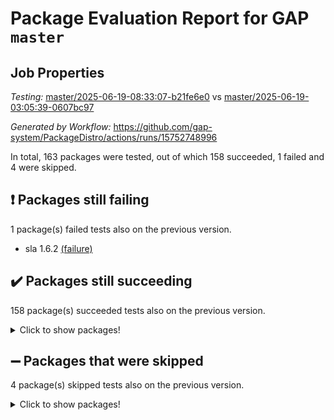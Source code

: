 # Package Evaluation Report for GAP `master`

## Job Properties

*Testing:* [master/2025-06-19-08:33:07-b21fe6e0](https://github.com/gap-system/PackageDistro/blob/data/reports/master/2025-06-19-08:33:07-b21fe6e0) vs [master/2025-06-19-03:05:39-0607bc97](https://github.com/gap-system/PackageDistro/blob/data/reports/master/2025-06-19-03:05:39-0607bc97)

*Generated by Workflow:* https://github.com/gap-system/PackageDistro/actions/runs/15752748996

In total, 163 packages were tested, out of which 158 succeeded, 1 failed and 4 were skipped.

## :exclamation: Packages still failing

1 package(s) failed tests also on the previous version.
- sla 1.6.2 [(failure)](https://github.com/gap-system/PackageDistro/actions/runs/15752748996/job/44401746181)

## :heavy_check_mark: Packages still succeeding

158 package(s) succeeded tests also on the previous version.
<details><summary>Click to show packages!</summary>

- 4ti2interface 2024.11-01 [(success)](https://github.com/gap-system/PackageDistro/actions/runs/15752748996/job/44401745687)
- ace 5.7.0 [(success)](https://github.com/gap-system/PackageDistro/actions/runs/15752748996/job/44401745744)
- aclib 1.3.2 [(success)](https://github.com/gap-system/PackageDistro/actions/runs/15752748996/job/44401745725)
- agt 0.3.1 [(success)](https://github.com/gap-system/PackageDistro/actions/runs/15752748996/job/44401745686)
- alco 1.1.1 [(success)](https://github.com/gap-system/PackageDistro/actions/runs/15752748996/job/44401745718)
- alnuth 3.2.1 [(success)](https://github.com/gap-system/PackageDistro/actions/runs/15752748996/job/44401745720)
- anupq 3.3.1 [(success)](https://github.com/gap-system/PackageDistro/actions/runs/15752748996/job/44401745709)
- atlasrep 2.1.9 [(success)](https://github.com/gap-system/PackageDistro/actions/runs/15752748996/job/44401745701)
- autodoc 2025.05.09 [(success)](https://github.com/gap-system/PackageDistro/actions/runs/15752748996/job/44401745752)
- automata 1.16 [(success)](https://github.com/gap-system/PackageDistro/actions/runs/15752748996/job/44401745696)
- automgrp 1.3.3 [(success)](https://github.com/gap-system/PackageDistro/actions/runs/15752748996/job/44401745742)
- autpgrp 1.11.1 [(success)](https://github.com/gap-system/PackageDistro/actions/runs/15752748996/job/44401745705)
- cap 2025.06-06 [(success)](https://github.com/gap-system/PackageDistro/actions/runs/15752748996/job/44401745698)
- caratinterface 2.3.7 [(success)](https://github.com/gap-system/PackageDistro/actions/runs/15752748996/job/44401745730)
- cddinterface 2024.09.02 [(success)](https://github.com/gap-system/PackageDistro/actions/runs/15752748996/job/44401745748)
- circle 1.6.6 [(success)](https://github.com/gap-system/PackageDistro/actions/runs/15752748996/job/44401745747)
- classicpres 1.22 [(success)](https://github.com/gap-system/PackageDistro/actions/runs/15752748996/job/44401745770)
- cohomolo 1.6.11 [(success)](https://github.com/gap-system/PackageDistro/actions/runs/15752748996/job/44401745756)
- congruence 1.2.7 [(success)](https://github.com/gap-system/PackageDistro/actions/runs/15752748996/job/44401745741)
- corefreesub 0.6 [(success)](https://github.com/gap-system/PackageDistro/actions/runs/15752748996/job/44401745707)
- corelg 1.57 [(success)](https://github.com/gap-system/PackageDistro/actions/runs/15752748996/job/44401745731)
- crime 1.6 [(success)](https://github.com/gap-system/PackageDistro/actions/runs/15752748996/job/44401745804)
- crisp 1.4.6 [(success)](https://github.com/gap-system/PackageDistro/actions/runs/15752748996/job/44401745794)
- crypting 0.10.5 [(success)](https://github.com/gap-system/PackageDistro/actions/runs/15752748996/job/44401745754)
- cryst 4.1.27 [(success)](https://github.com/gap-system/PackageDistro/actions/runs/15752748996/job/44401745749)
- crystcat 1.1.10 [(success)](https://github.com/gap-system/PackageDistro/actions/runs/15752748996/job/44401745765)
- ctbllib 1.3.11 [(success)](https://github.com/gap-system/PackageDistro/actions/runs/15752748996/job/44401745800)
- cubefree 1.20 [(success)](https://github.com/gap-system/PackageDistro/actions/runs/15752748996/job/44401745814)
- curlinterface 2.4.1 [(success)](https://github.com/gap-system/PackageDistro/actions/runs/15752748996/job/44401745790)
- cvec 2.8.3 [(success)](https://github.com/gap-system/PackageDistro/actions/runs/15752748996/job/44401745877)
- datastructures 0.3.1 [(success)](https://github.com/gap-system/PackageDistro/actions/runs/15752748996/job/44401745803)
- deepthought 1.0.8 [(success)](https://github.com/gap-system/PackageDistro/actions/runs/15752748996/job/44401745824)
- design 1.8.2 [(success)](https://github.com/gap-system/PackageDistro/actions/runs/15752748996/job/44401745819)
- difsets 2.3.1 [(success)](https://github.com/gap-system/PackageDistro/actions/runs/15752748996/job/44401745806)
- digraphs 1.10.0 [(success)](https://github.com/gap-system/PackageDistro/actions/runs/15752748996/job/44401745910)
- edim 1.3.8 [(success)](https://github.com/gap-system/PackageDistro/actions/runs/15752748996/job/44401745823)
- example 4.4.0 [(success)](https://github.com/gap-system/PackageDistro/actions/runs/15752748996/job/44401745817)
- examplesforhomalg 2023.10-01 [(success)](https://github.com/gap-system/PackageDistro/actions/runs/15752748996/job/44401745807)
- factint 1.6.3 [(success)](https://github.com/gap-system/PackageDistro/actions/runs/15752748996/job/44401745838)
- ferret 1.0.14 [(success)](https://github.com/gap-system/PackageDistro/actions/runs/15752748996/job/44401745815)
- fga 1.5.0 [(success)](https://github.com/gap-system/PackageDistro/actions/runs/15752748996/job/44401745821)
- fining 1.5.6 [(success)](https://github.com/gap-system/PackageDistro/actions/runs/15752748996/job/44401745826)
- float 1.0.7 [(success)](https://github.com/gap-system/PackageDistro/actions/runs/15752748996/job/44401745840)
- format 1.4.4 [(success)](https://github.com/gap-system/PackageDistro/actions/runs/15752748996/job/44401745837)
- forms 1.2.13 [(success)](https://github.com/gap-system/PackageDistro/actions/runs/15752748996/job/44401745832)
- fplsa 1.2.6 [(success)](https://github.com/gap-system/PackageDistro/actions/runs/15752748996/job/44401745858)
- fr 2.4.13 [(success)](https://github.com/gap-system/PackageDistro/actions/runs/15752748996/job/44401745841)
- francy 2.0.3 [(success)](https://github.com/gap-system/PackageDistro/actions/runs/15752748996/job/44401745859)
- fwtree 1.3 [(success)](https://github.com/gap-system/PackageDistro/actions/runs/15752748996/job/44401745847)
- gapdoc 1.6.7 [(success)](https://github.com/gap-system/PackageDistro/actions/runs/15752748996/job/44401745868)
- gauss 2024.11-01 [(success)](https://github.com/gap-system/PackageDistro/actions/runs/15752748996/job/44401745856)
- gaussforhomalg 2024.08-01 [(success)](https://github.com/gap-system/PackageDistro/actions/runs/15752748996/job/44401745878)
- gbnp 1.1.0 [(success)](https://github.com/gap-system/PackageDistro/actions/runs/15752748996/job/44401745873)
- generalizedmorphismsforcap 2025.02-01 [(success)](https://github.com/gap-system/PackageDistro/actions/runs/15752748996/job/44401745866)
- genss 1.6.9 [(success)](https://github.com/gap-system/PackageDistro/actions/runs/15752748996/job/44401745900)
- gradedmodules 2024.12-01 [(success)](https://github.com/gap-system/PackageDistro/actions/runs/15752748996/job/44401745914)
- gradedringforhomalg 2024.07-01 [(success)](https://github.com/gap-system/PackageDistro/actions/runs/15752748996/job/44401745916)
- grape 4.9.2 [(success)](https://github.com/gap-system/PackageDistro/actions/runs/15752748996/job/44401745896)
- groupoids 1.76 [(success)](https://github.com/gap-system/PackageDistro/actions/runs/15752748996/job/44401745922)
- grpconst 2.6.5 [(success)](https://github.com/gap-system/PackageDistro/actions/runs/15752748996/job/44401745906)
- guarana 0.96.3 [(success)](https://github.com/gap-system/PackageDistro/actions/runs/15752748996/job/44401745909)
- guava 3.20 [(success)](https://github.com/gap-system/PackageDistro/actions/runs/15752748996/job/44401745904)
- hap 1.66 [(success)](https://github.com/gap-system/PackageDistro/actions/runs/15752748996/job/44401745894)
- hapcryst 0.1.15 [(success)](https://github.com/gap-system/PackageDistro/actions/runs/15752748996/job/44401745903)
- hecke 1.5.4 [(success)](https://github.com/gap-system/PackageDistro/actions/runs/15752748996/job/44401745907)
- help 4.0 [(success)](https://github.com/gap-system/PackageDistro/actions/runs/15752748996/job/44401745920)
- homalg 2024.01-01 [(success)](https://github.com/gap-system/PackageDistro/actions/runs/15752748996/job/44401745947)
- homalgtocas 2023.11-01 [(success)](https://github.com/gap-system/PackageDistro/actions/runs/15752748996/job/44401745938)
- ibnp 0.15 [(success)](https://github.com/gap-system/PackageDistro/actions/runs/15752748996/job/44401745933)
- idrel 2.48 [(success)](https://github.com/gap-system/PackageDistro/actions/runs/15752748996/job/44401745936)
- images 1.3.3 [(success)](https://github.com/gap-system/PackageDistro/actions/runs/15752748996/job/44401745942)
- intpic 0.4.0 [(success)](https://github.com/gap-system/PackageDistro/actions/runs/15752748996/job/44401745950)
- io 4.9.1 [(success)](https://github.com/gap-system/PackageDistro/actions/runs/15752748996/job/44401745951)
- io_forhomalg 2023.02-04 [(success)](https://github.com/gap-system/PackageDistro/actions/runs/15752748996/job/44401745957)
- irredsol 1.4.4 [(success)](https://github.com/gap-system/PackageDistro/actions/runs/15752748996/job/44401745953)
- json 2.2.2 [(success)](https://github.com/gap-system/PackageDistro/actions/runs/15752748996/job/44401745954)
- jupyterkernel 1.5.1 [(success)](https://github.com/gap-system/PackageDistro/actions/runs/15752748996/job/44401745970)
- jupyterviz 1.5.6 [(success)](https://github.com/gap-system/PackageDistro/actions/runs/15752748996/job/44401745971)
- kan 1.37 [(success)](https://github.com/gap-system/PackageDistro/actions/runs/15752748996/job/44401745967)
- kbmag 1.5.11 [(success)](https://github.com/gap-system/PackageDistro/actions/runs/15752748996/job/44401745964)
- laguna 3.9.7 [(success)](https://github.com/gap-system/PackageDistro/actions/runs/15752748996/job/44401745959)
- liealgdb 2.2.1 [(success)](https://github.com/gap-system/PackageDistro/actions/runs/15752748996/job/44401745993)
- liepring 2.9.1 [(success)](https://github.com/gap-system/PackageDistro/actions/runs/15752748996/job/44401745978)
- liering 2.4.2 [(success)](https://github.com/gap-system/PackageDistro/actions/runs/15752748996/job/44401745977)
- linearalgebraforcap 2025.06-02 [(success)](https://github.com/gap-system/PackageDistro/actions/runs/15752748996/job/44401746033)
- lins 0.9 [(success)](https://github.com/gap-system/PackageDistro/actions/runs/15752748996/job/44401745973)
- localizeringforhomalg 2023.10-01 [(success)](https://github.com/gap-system/PackageDistro/actions/runs/15752748996/job/44401745968)
- loops 3.4.4 [(success)](https://github.com/gap-system/PackageDistro/actions/runs/15752748996/job/44401746019)
- lpres 1.1.1 [(success)](https://github.com/gap-system/PackageDistro/actions/runs/15752748996/job/44401745995)
- majoranaalgebras 1.5.2 [(success)](https://github.com/gap-system/PackageDistro/actions/runs/15752748996/job/44401745989)
- mapclass 1.4.6 [(success)](https://github.com/gap-system/PackageDistro/actions/runs/15752748996/job/44401746002)
- matgrp 0.71 [(success)](https://github.com/gap-system/PackageDistro/actions/runs/15752748996/job/44401745979)
- matricesforhomalg 2024.11-02 [(success)](https://github.com/gap-system/PackageDistro/actions/runs/15752748996/job/44401746010)
- modisom 3.0.0 [(success)](https://github.com/gap-system/PackageDistro/actions/runs/15752748996/job/44401745994)
- modulepresentationsforcap 2024.09-02 [(success)](https://github.com/gap-system/PackageDistro/actions/runs/15752748996/job/44401745999)
- modules 2024.12-01 [(success)](https://github.com/gap-system/PackageDistro/actions/runs/15752748996/job/44401746008)
- monoidalcategories 2025.03-02 [(success)](https://github.com/gap-system/PackageDistro/actions/runs/15752748996/job/44401746011)
- nconvex 2024.12-01 [(success)](https://github.com/gap-system/PackageDistro/actions/runs/15752748996/job/44401746030)
- nilmat 1.4.2 [(success)](https://github.com/gap-system/PackageDistro/actions/runs/15752748996/job/44401746031)
- nock 1.5 [(success)](https://github.com/gap-system/PackageDistro/actions/runs/15752748996/job/44401746028)
- normalizinterface 1.4.0 [(success)](https://github.com/gap-system/PackageDistro/actions/runs/15752748996/job/44401746054)
- nq 2.5.11 [(success)](https://github.com/gap-system/PackageDistro/actions/runs/15752748996/job/44401746020)
- numericalsgps 1.4.0 [(success)](https://github.com/gap-system/PackageDistro/actions/runs/15752748996/job/44401746049)
- openmath 11.5.3 [(success)](https://github.com/gap-system/PackageDistro/actions/runs/15752748996/job/44401746039)
- orb 5.0.0 [(success)](https://github.com/gap-system/PackageDistro/actions/runs/15752748996/job/44401746036)
- packagemanager 1.6.3 [(success)](https://github.com/gap-system/PackageDistro/actions/runs/15752748996/job/44401746073)
- patternclass 2.4.5 [(success)](https://github.com/gap-system/PackageDistro/actions/runs/15752748996/job/44401746069)
- permut 2.0.5 [(success)](https://github.com/gap-system/PackageDistro/actions/runs/15752748996/job/44401746053)
- polenta 1.3.11 [(success)](https://github.com/gap-system/PackageDistro/actions/runs/15752748996/job/44401746087)
- polymaking 0.8.7 [(success)](https://github.com/gap-system/PackageDistro/actions/runs/15752748996/job/44401746070)
- primgrp 3.4.4 [(success)](https://github.com/gap-system/PackageDistro/actions/runs/15752748996/job/44401746072)
- profiling 2.6.1 [(success)](https://github.com/gap-system/PackageDistro/actions/runs/15752748996/job/44401746064)
- qdistrnd 0.9.5 [(success)](https://github.com/gap-system/PackageDistro/actions/runs/15752748996/job/44401746079)
- qpa 1.35 [(success)](https://github.com/gap-system/PackageDistro/actions/runs/15752748996/job/44401746078)
- quagroup 1.8.4 [(success)](https://github.com/gap-system/PackageDistro/actions/runs/15752748996/job/44401746094)
- radiroot 2.9 [(success)](https://github.com/gap-system/PackageDistro/actions/runs/15752748996/job/44401746145)
- rcwa 4.7.1 [(success)](https://github.com/gap-system/PackageDistro/actions/runs/15752748996/job/44401746092)
- rds 1.8 [(success)](https://github.com/gap-system/PackageDistro/actions/runs/15752748996/job/44401746096)
- recog 1.4.4 [(success)](https://github.com/gap-system/PackageDistro/actions/runs/15752748996/job/44401746126)
- repndecomp 1.3.0 [(success)](https://github.com/gap-system/PackageDistro/actions/runs/15752748996/job/44401746118)
- repsn 3.1.2 [(success)](https://github.com/gap-system/PackageDistro/actions/runs/15752748996/job/44401746160)
- resclasses 4.7.3 [(success)](https://github.com/gap-system/PackageDistro/actions/runs/15752748996/job/44401746139)
- ringsforhomalg 2024.11-02 [(success)](https://github.com/gap-system/PackageDistro/actions/runs/15752748996/job/44401746124)
- sco 2023.08-01 [(success)](https://github.com/gap-system/PackageDistro/actions/runs/15752748996/job/44401746201)
- scscp 2.4.3 [(success)](https://github.com/gap-system/PackageDistro/actions/runs/15752748996/job/44401746147)
- semigroups 5.5.0 [(success)](https://github.com/gap-system/PackageDistro/actions/runs/15752748996/job/44401746161)
- sglppow 2.4 [(success)](https://github.com/gap-system/PackageDistro/actions/runs/15752748996/job/44401746130)
- sgpviz 0.999.6 [(success)](https://github.com/gap-system/PackageDistro/actions/runs/15752748996/job/44401746164)
- simpcomp 2.1.14 [(success)](https://github.com/gap-system/PackageDistro/actions/runs/15752748996/job/44401746153)
- singular 2024.06.03 [(success)](https://github.com/gap-system/PackageDistro/actions/runs/15752748996/job/44401746167)
- sl2reps 1.1 [(success)](https://github.com/gap-system/PackageDistro/actions/runs/15752748996/job/44401746163)
- smallantimagmas 0.4.1 [(success)](https://github.com/gap-system/PackageDistro/actions/runs/15752748996/job/44401746182)
- smallgrp 1.5.4 [(success)](https://github.com/gap-system/PackageDistro/actions/runs/15752748996/job/44401746205)
- smallsemi 0.7.2 [(success)](https://github.com/gap-system/PackageDistro/actions/runs/15752748996/job/44401746180)
- sonata 2.9.6 [(success)](https://github.com/gap-system/PackageDistro/actions/runs/15752748996/job/44401746183)
- sophus 1.27 [(success)](https://github.com/gap-system/PackageDistro/actions/runs/15752748996/job/44401746185)
- sotgrps 1.3 [(success)](https://github.com/gap-system/PackageDistro/actions/runs/15752748996/job/44401746187)
- spinsym 1.5.2 [(success)](https://github.com/gap-system/PackageDistro/actions/runs/15752748996/job/44401746208)
- standardff 1.0 [(success)](https://github.com/gap-system/PackageDistro/actions/runs/15752748996/job/44401746232)
- symbcompcc 1.3.2 [(success)](https://github.com/gap-system/PackageDistro/actions/runs/15752748996/job/44401746216)
- thelma 1.3 [(success)](https://github.com/gap-system/PackageDistro/actions/runs/15752748996/job/44401746250)
- tomlib 1.2.11 [(success)](https://github.com/gap-system/PackageDistro/actions/runs/15752748996/job/44401746223)
- toolsforhomalg 2025.05-01 [(success)](https://github.com/gap-system/PackageDistro/actions/runs/15752748996/job/44401746255)
- toric 1.9.6 [(success)](https://github.com/gap-system/PackageDistro/actions/runs/15752748996/job/44401746239)
- transgrp 3.6.5 [(success)](https://github.com/gap-system/PackageDistro/actions/runs/15752748996/job/44401746246)
- typeset 1.2.2 [(success)](https://github.com/gap-system/PackageDistro/actions/runs/15752748996/job/44401746312)
- ugaly 4.1.3 [(success)](https://github.com/gap-system/PackageDistro/actions/runs/15752748996/job/44401746263)
- unipot 1.6 [(success)](https://github.com/gap-system/PackageDistro/actions/runs/15752748996/job/44401746247)
- unitlib 5.0.0 [(success)](https://github.com/gap-system/PackageDistro/actions/runs/15752748996/job/44401746251)
- utils 0.89 [(success)](https://github.com/gap-system/PackageDistro/actions/runs/15752748996/job/44401746275)
- uuid 0.7 [(success)](https://github.com/gap-system/PackageDistro/actions/runs/15752748996/job/44401746276)
- walrus 0.9991 [(success)](https://github.com/gap-system/PackageDistro/actions/runs/15752748996/job/44401746278)
- wedderga 4.11.0 [(success)](https://github.com/gap-system/PackageDistro/actions/runs/15752748996/job/44401746302)
- wpe 0.8 [(success)](https://github.com/gap-system/PackageDistro/actions/runs/15752748996/job/44401746318)
- xmod 2.93 [(success)](https://github.com/gap-system/PackageDistro/actions/runs/15752748996/job/44401746272)
- xmodalg 1.32 [(success)](https://github.com/gap-system/PackageDistro/actions/runs/15752748996/job/44401746289)
- yangbaxter 0.10.6 [(success)](https://github.com/gap-system/PackageDistro/actions/runs/15752748996/job/44401746315)
- zeromqinterface 0.16 [(success)](https://github.com/gap-system/PackageDistro/actions/runs/15752748996/job/44401746294)
</details>

## :heavy_minus_sign: Packages that were skipped

4 package(s) skipped tests also on the previous version.
<details><summary>Click to show packages!</summary>

- browse 1.8.21 [(skipped)](https://github.com/gap-system/PackageDistro/actions/runs/15752748996/job/44401183232)
- itc 1.5.1 [(skipped)](https://github.com/gap-system/PackageDistro/actions/runs/15752748996/job/44401183232)
- polycyclic 2.16 [(skipped)](https://github.com/gap-system/PackageDistro/actions/runs/15752748996/job/44401183232)
- xgap 4.32 [(skipped)](https://github.com/gap-system/PackageDistro/actions/runs/15752748996/job/44401183232)
</details>

